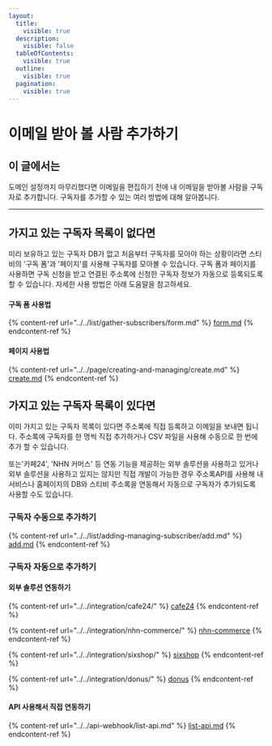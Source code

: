 ```yaml
---
layout:
  title:
    visible: true
  description:
    visible: false
  tableOfContents:
    visible: true
  outline:
    visible: true
  pagination:
    visible: true
---
```


# 이메일 받아 볼 사람 추가하기

## 이 글에서는

도메인 설정까지 마무리했다면 이메일을 편집하기 전에 내 이메일을 받아볼 사람을 구독자로 추가합니다. 구독자를 추가할 수 있는 여러 방법에 대해 알아봅니다.

***

## 가지고 있는 구독자 목록이 없다면

미리 보유하고 있는 구독자 DB가 없고 처음부터 구독자를 모아야 하는 상황이라면 스티비의 '구독 폼'과 '페이지'를 사용해 구독자를 모아볼 수 있습니다. 구독 폼과 페이지를 사용하면 구독 신청을 받고 연결된 주소록에 신청한 구독자 정보가 자동으로 등록되도록 할 수 있습니다. 자세한 사용 방법은 아래 도움말을 참고하세요.&#x20;

#### 구독 폼 사용법

{% content-ref url="../../list/gather-subscribers/form.md" %}
[form.md](../../list/gather-subscribers/form.md)
{% endcontent-ref %}

#### 페이지 사용법

{% content-ref url="../../page/creating-and-managing/create.md" %}
[create.md](../../page/creating-and-managing/create.md)
{% endcontent-ref %}



## 가지고 있는 구독자 목록이 있다면

이미 가지고 있는 구독자 목록이 있다면 주소록에 직접 등록하고 이메일을 보내면 됩니다. 주소록에 구독자를 한 명씩 직접 추가하거나 CSV 파일을 사용해 수동으로 한 번에 추가 할 수 있습니다.&#x20;

또는'카페24', 'NHN 커머스' 등 연동 기능을 제공하는 외부 솔루션을 사용하고 있거나 외부 솔루션을 사용하고 있지는 않지만 직접 개발이 가능한 경우 주소록API를 사용해 내 서비스나 홈페이지의 DB와 스티비 주소록을 연동해서 자동으로 구독자가 추가되도록 사용할 수도 있습니다.



### 구독자 수동으로 추가하기

{% content-ref url="../../list/adding-managing-subscriber/add.md" %}
[add.md](../../list/adding-managing-subscriber/add.md)
{% endcontent-ref %}



### 구독자 자동으로 추가하기

#### **외부 솔루션 연동하기**

{% content-ref url="../../integration/cafe24/" %}
[cafe24](../../integration/cafe24/)
{% endcontent-ref %}

{% content-ref url="../../integration/nhn-commerce/" %}
[nhn-commerce](../../integration/nhn-commerce/)
{% endcontent-ref %}

{% content-ref url="../../integration/sixshop/" %}
[sixshop](../../integration/sixshop/)
{% endcontent-ref %}

{% content-ref url="../../integration/donus/" %}
[donus](../../integration/donus/)
{% endcontent-ref %}



#### **API 사용해서 직접 연동하기**

{% content-ref url="../../api-webhook/list-api.md" %}
[list-api.md](../../api-webhook/list-api.md)
{% endcontent-ref %}
